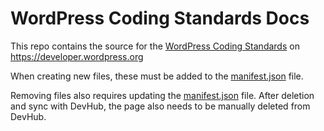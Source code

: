 # WordPress Coding Standards Docs

This repo contains the source for the [WordPress Coding Standards](https://make.wordpress.org/core/handbook/installing-a-local-server/) on https://developer.wordpress.org

When creating new files, these must be added to the [manifest.json](https://github.com/WordPress-Coding-Standards/docs/blob/master/manifest.json) file. 

Removing files also requires updating the [manifest.json](https://github.com/WordPress-Coding-Standards/docs/blob/master/manifest.json) file. After deletion and sync with DevHub, the page also needs to be manually deleted from DevHub.
